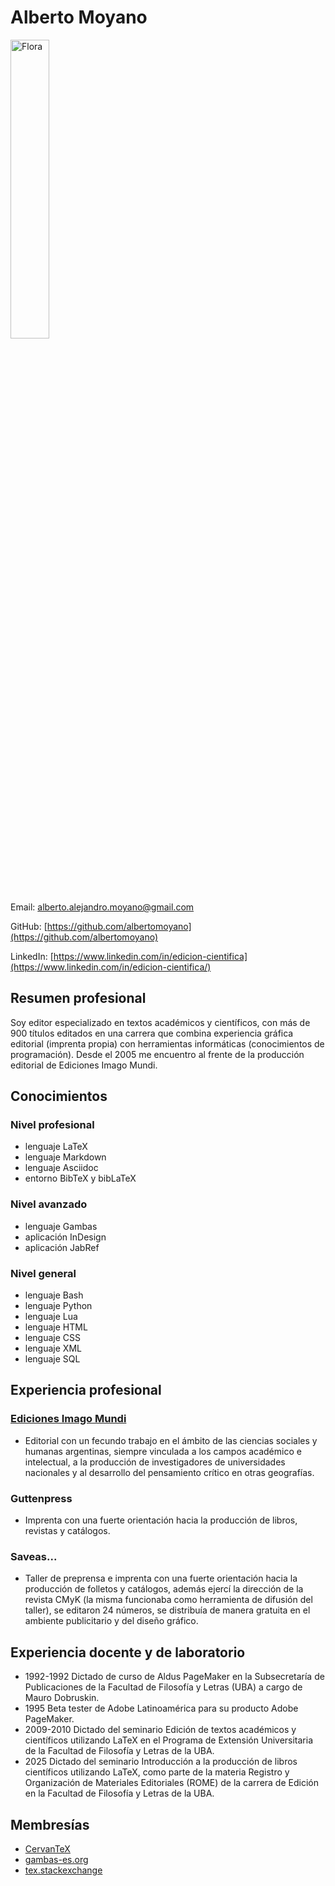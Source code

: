 # Alberto Moyano

<p align="left">
  <img src="img/flora.png" alt="Flora" width="35%">
</p>

Email: alberto.alejandro.moyano@gmail.com

GitHub: [https://github.com/albertomoyano](https://github.com/albertomoyano)

LinkedIn: [https://www.linkedin.com/in/edicion-cientifica](https://www.linkedin.com/in/edicion-cientifica/)

## Resumen profesional

Soy editor especializado en textos académicos y científicos, con más de 900 títulos editados en una carrera que combina experiencia gráfica editorial (imprenta propia) con herramientas informáticas (conocimientos de programación). Desde el 2005 me encuentro al frente de la producción editorial de Ediciones Imago Mundi.

## Conocimientos

### Nivel profesional
- lenguaje LaTeX
- lenguaje Markdown
- lenguaje Asciidoc
- entorno BibTeX y bibLaTeX


### Nivel avanzado
- lenguaje Gambas
- aplicación InDesign
- aplicación JabRef

### Nivel general
- lenguaje Bash
- lenguaje Python
- lenguaje Lua
- lenguaje HTML
- lenguaje CSS
- lenguaje XML
- lenguaje SQL


## Experiencia profesional

### [Ediciones Imago Mundi](https://www.edicionesimagomundi.com/)
- Editorial con un fecundo trabajo en el ámbito de las ciencias sociales y humanas argentinas, siempre vinculada a los campos académico e intelectual, a la producción de investigadores de universidades nacionales y al desarrollo del pensamiento crítico en otras geografías.

### Guttenpress
- Imprenta con una fuerte orientación hacia la producción de libros, revistas y catálogos.

### Saveas...
- Taller de preprensa e imprenta con una fuerte orientación hacia la producción de folletos y catálogos, además ejercí la dirección de la revista CMyK (la misma funcionaba como herramienta de difusión del taller), se editaron 24 números, se distribuía de manera gratuita en el ambiente publicitario y del diseño gráfico.


## Experiencia docente y de laboratorio
- 1992-1992 Dictado de curso de Aldus PageMaker en la Subsecretaría de Publicaciones de la Facultad de Filosofía y Letras (UBA) a cargo de Mauro Dobruskin.
- 1995 Beta tester de Adobe Latinoamérica para su producto Adobe PageMaker.
- 2009-2010 Dictado del seminario Edición de textos académicos y científicos utilizando LaTeX en el Programa de Extensión Universitaria de la Facultad de Filosofía y Letras de la UBA.
- 2025 Dictado del seminario Introducción a la producción de libros científicos utilizando LaTeX, como parte de la materia Registro y Organización de Materiales Editoriales (ROME) de la carrera de Edición en la Facultad de Filosofía y Letras de la UBA.

## Membresías
- [CervanTeX](http://www.cervantex.es/)
- [gambas-es.org](https://gambas-es.org)
- [tex.stackexchange](https://tex.stackexchange.com/)

